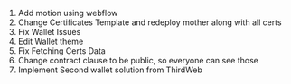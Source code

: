 1. Add motion using webflow
2. Change Certificates Template and redeploy mother along with all certs
3. Fix Wallet Issues
4. Edit Wallet theme
5. Fix Fetching Certs Data
6. Change contract clause to be public, so everyone can see those
7. Implement Second wallet solution from ThirdWeb
